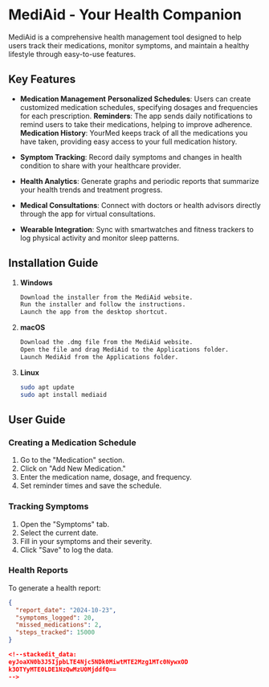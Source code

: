 
# MediAid - Your Health Companion

MediAid is a comprehensive health management tool designed to help users track their medications, monitor symptoms, and maintain a healthy lifestyle through easy-to-use features.

## Key Features

- **Medication Management**
 **Personalized Schedules**: Users can create customized medication schedules, specifying dosages and frequencies for each prescription. 
 **Reminders**: The app sends daily notifications to remind users to take their medications, helping to improve adherence. 
 **Medication History**: YourMed keeps track of all the medications you have taken, providing easy access to your full medication history.

- **Symptom Tracking**: Record daily symptoms and changes in health condition to share with your healthcare provider.
- **Health Analytics**: Generate graphs and periodic reports that summarize your health trends and treatment progress.
- **Medical Consultations**: Connect with doctors or health advisors directly through the app for virtual consultations.
- **Wearable Integration**: Sync with smartwatches and fitness trackers to log physical activity and monitor sleep patterns.

## Installation Guide

1. **Windows**
    ```bash
    Download the installer from the MediAid website.
    Run the installer and follow the instructions.
    Launch the app from the desktop shortcut.
    ```

2. **macOS**
    ```bash
    Download the .dmg file from the MediAid website.
    Open the file and drag MediAid to the Applications folder.
    Launch MediAid from the Applications folder.
    ```

3. **Linux**
    ```bash
    sudo apt update
    sudo apt install mediaid
    ```

## User Guide

### Creating a Medication Schedule
1. Go to the "Medication" section.
2. Click on "Add New Medication."
3. Enter the medication name, dosage, and frequency.
4. Set reminder times and save the schedule.

### Tracking Symptoms
1. Open the "Symptoms" tab.
2. Select the current date.
3. Fill in your symptoms and their severity.
4. Click "Save" to log the data.

### Health Reports
To generate a health report:
```json
{
  "report_date": "2024-10-23",
  "symptoms_logged": 20,
  "missed_medications": 2,
  "steps_tracked": 15000
}

<!--stackedit_data:
eyJoaXN0b3J5IjpbLTE4Njc5NDk0MiwtMTE2Mzg1MTc0NywxOD
k3OTYyMTE0LDE1NzQwMzU0MjddfQ==
-->